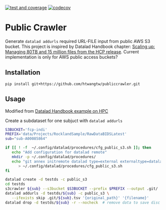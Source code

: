 [![test and coverage](https://github.com/htwangtw/publiccrawler/actions/workflows/test_coverage.yml/badge.svg)](https://github.com/htwangtw/publiccrawler/actions/workflows/test_coverage.yml)
[![codecov](https://codecov.io/gh/htwangtw/publiccrawler/branch/main/graph/badge.svg?token=PHRJJHCaHA)](https://codecov.io/gh/htwangtw/publiccrawler)


# Public Crawler

Generate `datalad addurls` required URL-FILE input from public AWS S3 bucket.
This project is inspired by Datalad Handbook chapter: [Scaling up: Managing 80TB and 15 million files from the HCP release](http://handbook.datalad.org/en/latest/usecases/HCP_dataset.html).
Current implementation is only for AWS public access buckets?

## Installation
```
pip install git+https://github.com/htwangtw/publiccrawler.git
```

## Usage
Modified from [Datalad Handbook example on HPC](http://handbook.datalad.org/en/latest/usecases/HCP_dataset.html#dataset-creation-with-datalad-addurls)

Create a subdataset for one subjuct with `datalad addurls`

```bash
S3BUCKET='fcp-indi'
PREFIX='data/Projects/RocklandSample/RawDataBIDSLatest'
sub="sub-A00085864"

if [[ ! -f  ~/.config/datalad/procedures/cfg_public_s3.sh ]]; then
   echo "Add configuration for datalad remote"
   mkdir -p ~/.config/datalad/procedures/
   echo "git annex initremote datalad type=external externaltype=datalad encryption=none" \
      > ~/.config/datalad/procedures/cfg_public_s3.sh
fi

datalad create -d testds -c public_s3
cd testds
s3crawler ${sub} --s3bucket $S3BUCKET --prefix $PREFIX --output .git/
datalad addurls -d testds/${sub} -c public_s3 \
   --ifexists skip .git/${sub}.tsv '{original_path}' '{filename}'
datalad drop -d testds/${sub} -r --nocheck  # remove data to save disc space
```
